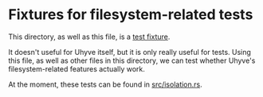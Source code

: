 # Fixtures for filesystem-related tests

This directory, as well as this file, is a [test fixture][test-fixture].

It doesn't useful for Uhyve itself, but it is only really useful for tests.
Using this file, as well as other files in this directory, we can test
whether Uhyve's filesystem-related features actually work.

At the moment, these tests can be found in
[src/isolation.rs](src/isolation.rs).

[test-fixture]: https://en.wikipedia.org/wiki/Test_fixture
